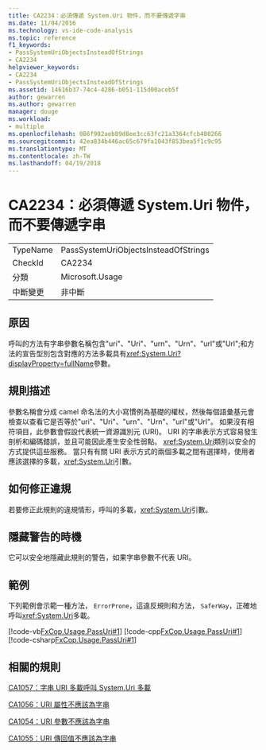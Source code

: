 ```yaml
---
title: CA2234：必須傳遞 System.Uri 物件，而不要傳遞字串
ms.date: 11/04/2016
ms.technology: vs-ide-code-analysis
ms.topic: reference
f1_keywords:
- PassSystemUriObjectsInsteadOfStrings
- CA2234
helpviewer_keywords:
- CA2234
- PassSystemUriObjectsInsteadOfStrings
ms.assetid: 14616b37-74c4-4286-b051-115d00aceb5f
author: gewarren
ms.author: gewarren
manager: douge
ms.workload:
- multiple
ms.openlocfilehash: 086f902aeb89d8ee3cc63fc21a3364cfcb480266
ms.sourcegitcommit: 42ea834b446ac65c679fa1043f853bea5f1c9c95
ms.translationtype: MT
ms.contentlocale: zh-TW
ms.lasthandoff: 04/19/2018
---
```

# <a name="ca2234-pass-systemuri-objects-instead-of-strings"></a>CA2234：必須傳遞 System.Uri 物件，而不要傳遞字串
|||
|-|-|
|TypeName|PassSystemUriObjectsInsteadOfStrings|
|CheckId|CA2234|
|分類|Microsoft.Usage|
|中斷變更|非中斷|

## <a name="cause"></a>原因
 呼叫的方法有字串參數名稱包含"uri"、"Uri"、"urn"、"Urn"、"url"或"Url";和方法的宣告型別包含對應的方法多載具有<xref:System.Uri?displayProperty=fullName>參數。

## <a name="rule-description"></a>規則描述
 參數名稱會分成 camel 命名法的大小寫慣例為基礎的權杖，然後每個語彙基元會檢查以查看它是否等於"uri"、"Uri"、"urn"、"Urn"、"url"或"Url"。 如果沒有相符項目，此參數會假設代表統一資源識別元 (URI)。 URI 的字串表示方式容易發生剖析和編碼錯誤，並且可能因此產生安全性弱點。 <xref:System.Uri>類別以安全的方式提供這些服務。 當只有有關 URI 表示方式的兩個多載之間有選擇時，使用者應該選擇的多載，<xref:System.Uri>引數。

## <a name="how-to-fix-violations"></a>如何修正違規
 若要修正此規則的違規情形，呼叫的多載，<xref:System.Uri>引數。

## <a name="when-to-suppress-warnings"></a>隱藏警告的時機
 它可以安全地隱藏此規則的警告，如果字串參數不代表 URI。

## <a name="example"></a>範例
 下列範例會示範一種方法， `ErrorProne`，這違反規則和方法， `SaferWay`，正確地呼叫<xref:System.Uri>多載。

 [!code-vb[FxCop.Usage.PassUri#1](../code-quality/codesnippet/VisualBasic/ca2234-pass-system-uri-objects-instead-of-strings_1.vb)]
 [!code-cpp[FxCop.Usage.PassUri#1](../code-quality/codesnippet/CPP/ca2234-pass-system-uri-objects-instead-of-strings_1.cpp)]
 [!code-csharp[FxCop.Usage.PassUri#1](../code-quality/codesnippet/CSharp/ca2234-pass-system-uri-objects-instead-of-strings_1.cs)]

## <a name="related-rules"></a>相關的規則
 [CA1057：字串 URI 多載呼叫 System.Uri 多載](../code-quality/ca1057-string-uri-overloads-call-system-uri-overloads.md)

 [CA1056：URI 屬性不應該為字串](../code-quality/ca1056-uri-properties-should-not-be-strings.md)

 [CA1054：URI 參數不應該為字串](../code-quality/ca1054-uri-parameters-should-not-be-strings.md)

 [CA1055：URI 傳回值不應該為字串](../code-quality/ca1055-uri-return-values-should-not-be-strings.md)